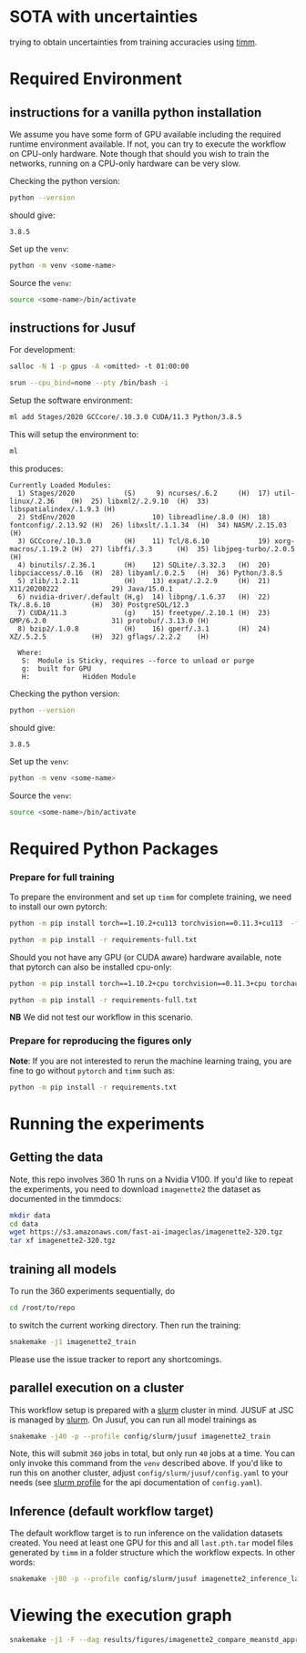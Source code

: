 # SOTA with uncertainties

trying to obtain uncertainties from training accuracies using [timm](https://github.com/rwightman/pytorch-image-models/).

# Required Environment

## instructions for a vanilla python installation

We assume you have some form of GPU available including the required runtime environment available. If not, you can try to execute the workflow on CPU-only hardware. Note though that should you wish to train the networks, running on a CPU-only hardware can be very slow.

Checking the python version:

```bash
python --version
```
should give:
```
3.8.5
```
Set up the `venv`:
```bash
python -m venv <some-name>
```
Source the `venv`:
```bash
source <some-name>/bin/activate
```

## instructions for Jusuf

For development:

```bash
salloc -N 1 -p gpus -A <omitted> -t 01:00:00
```

```bash
srun --cpu_bind=none --pty /bin/bash -i
```

Setup the software environment:

```bash
ml add Stages/2020 GCCcore/.10.3.0 CUDA/11.3 Python/3.8.5
```
This will setup the environment to:

```bash
ml
```
this produces:
```
Currently Loaded Modules:
  1) Stages/2020            (S)     9) ncurses/.6.2     (H)  17) util-linux/.2.36    (H)  25) libxml2/.2.9.10  (H)  33) libspatialindex/.1.9.3 (H)
  2) StdEnv/2020                   10) libreadline/.8.0 (H)  18) fontconfig/.2.13.92 (H)  26) libxslt/.1.1.34  (H)  34) NASM/.2.15.03          (H)
  3) GCCcore/.10.3.0        (H)    11) Tcl/8.6.10            19) xorg-macros/.1.19.2 (H)  27) libffi/.3.3      (H)  35) libjpeg-turbo/.2.0.5   (H)
  4) binutils/.2.36.1       (H)    12) SQLite/.3.32.3   (H)  20) libpciaccess/.0.16  (H)  28) libyaml/.0.2.5   (H)  36) Python/3.8.5
  5) zlib/.1.2.11           (H)    13) expat/.2.2.9     (H)  21) X11/20200222             29) Java/15.0.1
  6) nvidia-driver/.default (H,g)  14) libpng/.1.6.37   (H)  22) Tk/.8.6.10          (H)  30) PostgreSQL/12.3
  7) CUDA/11.3              (g)    15) freetype/.2.10.1 (H)  23) GMP/6.2.0                31) protobuf/.3.13.0 (H)
  8) bzip2/.1.0.8           (H)    16) gperf/.3.1       (H)  24) XZ/.5.2.5           (H)  32) gflags/.2.2.2    (H)

  Where:
   S:  Module is Sticky, requires --force to unload or purge
   g:  built for GPU
   H:             Hidden Module

```
Checking the python version:

```bash
python --version
```
should give:
```
3.8.5
```
Set up the `venv`:
```bash
python -m venv <some-name>
```
Source the `venv`:
```bash
source <some-name>/bin/activate
```

# Required Python Packages

### Prepare for full training

To prepare the environment and set up `timm` for complete training, we need to install our own pytorch:

```bash
python -m pip install torch==1.10.2+cu113 torchvision==0.11.3+cu113  -f https://download.pytorch.org/whl/cu113/torch_stable.html
```

```bash
python -m pip install -r requirements-full.txt
```

Should you not have any GPU (or CUDA aware) hardware available, note that pytorch can also be installed cpu-only:

```bash
python -m pip install torch==1.10.2+cpu torchvision==0.11.3+cpu torchaudio==0.10.2+cpu -f https://download.pytorch.org/whl/cpu/torch_stable.html
```

```bash
python -m pip install -r requirements-full.txt
```

**NB** We did not test our workflow in this scenario.

### Prepare for reproducing the figures only

**Note**: If you are not interested to rerun the machine learning traing, you are fine to go without `pytorch` and `timm` such as:

```bash
python -m pip install -r requirements.txt
```


# Running the experiments

## Getting the data

Note, this repo involves 360 1h runs on a Nvidia V100. If you'd like to repeat the experiments, you need to download `imagenette2` the dataset as documented in the timmdocs:

```bash
mkdir data
cd data
wget https://s3.amazonaws.com/fast-ai-imageclas/imagenette2-320.tgz
tar xf imagenette2-320.tgz
```

## training all models

To run the 360 experiments sequentially, do

```bash
cd /root/to/repo
```
to switch the current working directory. Then run the training:

```bash
snakemake -j1 imagenette2_train
```

Please use the issue tracker to report any shortcomings.

## parallel execution on a cluster

This workflow setup is prepared with a [slurm](https://slurm.schedm.com) cluster in mind. JUSUF at JSC is managed by [slurm](https://slurm.schedm.com). On Jusuf, you can run all model trainings as

```bash
snakemake -j40 -p --profile config/slurm/jusuf imagenette2_train
```

Note, this will submit `360` jobs in total, but only run `40` jobs at a time. You can only invoke this command from the `venv` described above. If you'd like to run this on another cluster, adjust `config/slurm/jusuf/config.yaml` to your needs (see [slurm profile](https://github.com/Snakemake-Profiles/slurm) for the api documentation of `config.yaml`).

## Inference (default workflow target)

The default workflow target is to run inference on the validation datasets created. You need at least one GPU for this and all `last.pth.tar` model files generated by `timm` in a folder structure which the workflow expects. In other words:

```bash
snakemake -j80 -p --profile config/slurm/jusuf imagenette2_inference_last
```

# Viewing the execution graph

```bash
snakemake -j1 -F --dag results/figures/imagenette2_compare_meanstd_approx.png| dot -Tsvg > ~/imagenette2_compare_meanstd_approx_dag.svg
```
